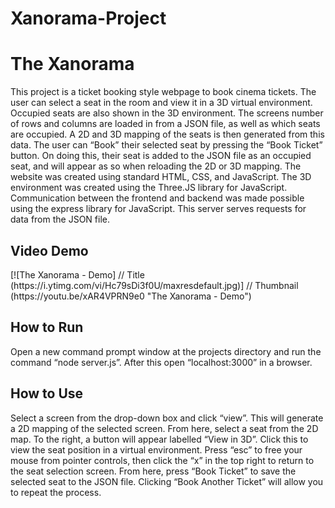 # Xanorama-Project
<h1>The Xanorama</h1>

<p>This project is a ticket booking style webpage to book cinema tickets. The user can select a seat in the room and view it in a 3D virtual environment. Occupied seats are also shown in the 3D environment. The screens number of rows and columns are loaded in from a JSON file, as well as which seats are occupied. A 2D and 3D mapping of the seats is then generated from this data. The user can “Book” their selected seat by pressing the “Book Ticket” button. On doing this, their seat is added to the JSON file as an occupied seat, and will appear as so when reloading the 2D or 3D mapping. The website was created using standard HTML, CSS, and JavaScript. The 3D environment was created using the Three.JS library for JavaScript. Communication between the frontend and backend was made possible using the express library for JavaScript. This server serves requests for data from the JSON file.</p>

<h2>Video Demo</h2>
[![The Xanorama - Demo]          // Title
(https://i.ytimg.com/vi/Hc79sDi3f0U/maxresdefault.jpg)] // Thumbnail
(https://youtu.be/xAR4VPRN9e0  "The Xanorama - Demo")  

<h2>How to Run</h2>
<p>Open a new command prompt window at the projects directory and run the command “node server.js”. After this open “localhost:3000” in a browser.</p>

<h2>How to Use</h2>
<p>Select a screen from the drop-down box and click “view”. This will generate a 2D mapping of the selected screen. From here, select a seat from the 2D map. To the right, a button will appear labelled “View in 3D”. Click this to view the seat position in a virtual environment. Press “esc” to free your mouse from pointer controls, then click the “x” in the top right to return to the seat selection screen. From here, press “Book Ticket” to save the selected seat to the JSON file. Clicking “Book Another Ticket” will allow you to repeat the process.</p>
